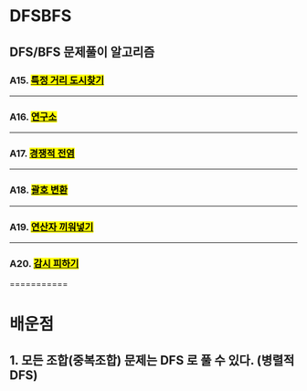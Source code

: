 # DFSBFS
## DFS/BFS 문제풀이 알고리즘</br>
### A15. [<mark>특정 거리 도시찾기</mark>](https://www.acmicpc.net/problem/18352)
  ---
### A16. [<mark>연구소</mark>](https://www.acmicpc.net/problem/14502)
  ---
### A17. [<mark>경쟁적 전염</mark>](https://www.acmicpc.net/problem/18405)
  ---
### A18. [<mark>괄호 변환</mark>](https://school.programmers.co.kr/learn/courses/30/lessons/60058)
  ---
### A19. [<mark>연산자 끼워넣기</mark>](https://www.acmicpc.net/problem/14888)
  ---
### A20. [<mark>감시 피하기</mark>](https://school.programmers.co.kr/learn/courses/30/lessons/18428)

=========== 
# 배운점
## 1. 모든 조합(중복조합) 문제는 DFS 로 풀 수 있다. (병렬적 DFS)

